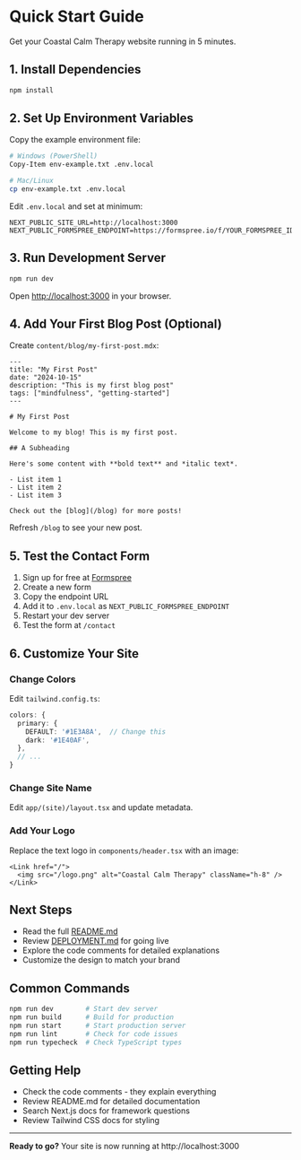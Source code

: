 # Quick Start Guide

Get your Coastal Calm Therapy website running in 5 minutes.

## 1. Install Dependencies

```bash
npm install
```

## 2. Set Up Environment Variables

Copy the example environment file:

```bash
# Windows (PowerShell)
Copy-Item env-example.txt .env.local

# Mac/Linux
cp env-example.txt .env.local
```

Edit `.env.local` and set at minimum:

```env
NEXT_PUBLIC_SITE_URL=http://localhost:3000
NEXT_PUBLIC_FORMSPREE_ENDPOINT=https://formspree.io/f/YOUR_FORMSPREE_ID
```

## 3. Run Development Server

```bash
npm run dev
```

Open [http://localhost:3000](http://localhost:3000) in your browser.

## 4. Add Your First Blog Post (Optional)

Create `content/blog/my-first-post.mdx`:

```mdx
---
title: "My First Post"
date: "2024-10-15"
description: "This is my first blog post"
tags: ["mindfulness", "getting-started"]
---

# My First Post

Welcome to my blog! This is my first post.

## A Subheading

Here's some content with **bold text** and *italic text*.

- List item 1
- List item 2
- List item 3

Check out the [blog](/blog) for more posts!
```

Refresh `/blog` to see your new post.

## 5. Test the Contact Form

1. Sign up for free at [Formspree](https://formspree.io/)
2. Create a new form
3. Copy the endpoint URL
4. Add it to `.env.local` as `NEXT_PUBLIC_FORMSPREE_ENDPOINT`
5. Restart your dev server
6. Test the form at `/contact`

## 6. Customize Your Site

### Change Colors

Edit `tailwind.config.ts`:

```ts
colors: {
  primary: {
    DEFAULT: '#1E3A8A',  // Change this
    dark: '#1E40AF',
  },
  // ...
}
```

### Change Site Name

Edit `app/(site)/layout.tsx` and update metadata.

### Add Your Logo

Replace the text logo in `components/header.tsx` with an image:

```tsx
<Link href="/">
  <img src="/logo.png" alt="Coastal Calm Therapy" className="h-8" />
</Link>
```

## Next Steps

- Read the full [README.md](./README.md)
- Review [DEPLOYMENT.md](./DEPLOYMENT.md) for going live
- Explore the code comments for detailed explanations
- Customize the design to match your brand

## Common Commands

```bash
npm run dev        # Start dev server
npm run build      # Build for production
npm run start      # Start production server
npm run lint       # Check for code issues
npm run typecheck  # Check TypeScript types
```

## Getting Help

- Check the code comments - they explain everything
- Review README.md for detailed documentation
- Search Next.js docs for framework questions
- Review Tailwind CSS docs for styling

---

**Ready to go?** Your site is now running at http://localhost:3000

